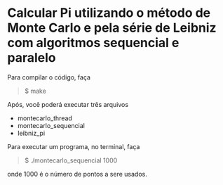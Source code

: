 # Calcular Pi utilizando o método de Monte Carlo e pela série de Leibniz com algoritmos sequencial e paralelo

Para compilar o código, faça

> $ make

Após, você poderá executar três arquivos

- montecarlo_thread
- montecarlo_sequencial
- leibniz_pi

Para executar um programa, no terminal, faça

> $ ./montecarlo_sequencial 1000

onde 1000 é o número de pontos a sere usados.
